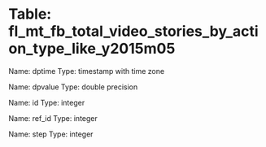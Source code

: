 Table: fl_mt_fb_total_video_stories_by_action_type_like_y2015m05
================================================================

Name: dptime
Type: timestamp with time zone

Name: dpvalue
Type: double precision

Name: id
Type: integer

Name: ref_id
Type: integer

Name: step
Type: integer

